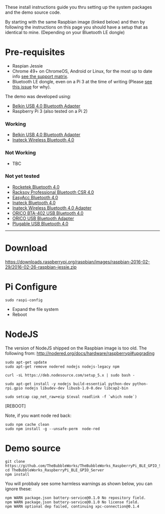 These install instructions guide you thru setting up the system packages and the demo source code.

By starting with the same Raspbian image (linked below) and then by following the instructions on this page you should have a setup that as identical to mine. (Depending on your Bluetooth LE dongle)



# Pre-requisites

* Raspian Jessie 
* Chrome 49+ on ChromeOS, Android or Linux, for the most up to date info  [see the support matrix](https://github.com/WebBluetoothCG/web-bluetooth/blob/gh-pages/implementation-status.md).
* Bluetooth LE dongle, even on a Pi 3 at the time of writing (Please [see this issue](https://github.com/sandeepmistry/bleno/issues/180) for why).
  

The demo was developed using:

* [Belkin USB 4.0 Bluetooth Adapter](http://www.amazon.co.uk/gp/product/B009IQB3US)
* Raspberry Pi 3 (also tested on a Pi 2)


### Working

* [Belkin USB 4.0 Bluetooth Adapter](http://www.amazon.co.uk/gp/product/B009IQB3US)
* [Inateck Wireless Bluetooth 4.0](http://www.amazon.co.uk/dp/B00F0CG0N4)

### Not Working

* TBC

### Not yet tested

* [Rocketek Bluetooth 4.0 ](http://www.amazon.co.uk/gp/product/B00H8O8CMO?psc=1&redirect=true&ref_=oh_aui_search_detailpage)
* [Racksoy Professional Bluetooth CSR 4.0 ](http://www.amazon.co.uk/gp/product/B00KNPTHS8?psc=1&redirect=true&ref_=oh_aui_search_detailpage)
* [EasyAcc Bluetooth 4.0 ](http://www.amazon.co.uk/gp/product/B00VHUM06Y?psc=1&redirect=true&ref_=oh_aui_search_detailpage)
* [Inateck Bluetooth 4.0 ](http://www.amazon.co.uk/gp/product/B00MTBZY4A?psc=1&redirect=true&ref_=oh_aui_search_detailpage)
* [Inateck Wireless Bluetooth 4.0 Adapter](http://www.amazon.co.uk/gp/product/B00F0CG0N4?psc=1&redirect=true&ref_=oh_aui_search_detailpage)
* [ORICO BTA-402 USB Bluetooth 4.0](http://www.amazon.co.uk/gp/product/B00K5TJP02?psc=1&redirect=true&ref_=oh_aui_search_detailpage)
* [ORICO USB Bluetooth Adapter](http://www.amazon.co.uk/gp/product/B00ESBRTMO?psc=1&redirect=true&ref_=oh_aui_search_detailpage)
* [Plugable USB Bluetooth 4.0 ](http://www.amazon.co.uk/gp/product/B009ZIILLI?psc=1&redirect=true&ref_=oh_aui_search_detailpage)




* * *
# Download

https://downloads.raspberrypi.org/raspbian/images/raspbian-2016-02-29/2016-02-26-raspbian-jessie.zip

# Pi Configure
```
sudo raspi-config 
```

- Expand the file system
- Reboot


# NodeJS

The version of NodeJS shipped on the Raspbian image is too old.  The following 
from: http://nodered.org/docs/hardware/raspberrypi#upgrading

```
sudo apt-get update
sudo apt-get remove nodered nodejs nodejs-legacy npm
```

```
curl -sL https://deb.nodesource.com/setup_5.x | sudo bash -

sudo apt-get install -y nodejs build-essential python-dev python-rpi.gpio nodejs libudev-dev libusb-1.0-0.dev libcap2-bin

sudo setcap cap_net_raw+eip $(eval readlink -f `which node`)
```

[REBOOT]




Note, if you want node red back:

```
sudo npm cache clean
sudo npm install -g --unsafe-perm  node-red
```

#  Demo source


```
git clone https://github.com/TheBubbleWorks/TheBubbleWorks_RaspberryPi_BLE_GPIO_Server.git
cd TheBubbleWorks_RaspberryPi_BLE_GPIO_Server
npm install
```

You will probbaly see some harmless warnings as shown below, you can ignore these:
```
npm WARN package.json battery-service@0.1.0 No repository field.
npm WARN package.json battery-service@0.1.0 No license field.
npm WARN optional dep failed, continuing xpc-connection@0.1.4
```


